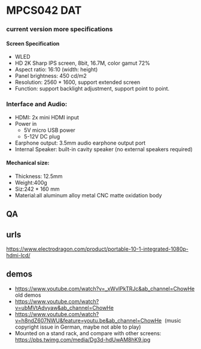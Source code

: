 
# MPCS042 DAT

### current version more specifications 

#### Screen Specification	
- WLED
- HD 2K Sharp IPS screen, 8bit, 16.7M, color gamut 72%
- Aspect ratio: 16:10 (width: height)
- Panel brightness: 450 cd/m2
- Resolution: 2560 * 1600, support extended screen	
- Function: support backlight adjustment, support point to point.	

### Interface and Audio:
- HDMI: 2x mini HDMI input
- Power in
  - 5V micro USB power
  - 5-12V DC plug
- Earphone output: 3.5mm audio earphone output port
- Internal Speaker: built-in cavity speaker (no external speakers required)


#### Mechanical size:
- Thickness: 12.5mm
- Weight:400g
- Siz:242 * 160 mm
- Material:all aluminum alloy metal CNC matte oxidation body


## QA 


## urls 
https://www.electrodragon.com/product/portable-10-1-integrated-1080p-hdmi-lcd/

## demos
- https://www.youtube.com/watch?v=_xWvIPkTRJc&ab_channel=ChowHe
old demos 
- https://www.youtube.com/watch?v=ubMVtAdvyaw&ab_channel=ChowHe
- https://www.youtube.com/watch?v=h8ndZ607NWU&feature=youtu.be&ab_channel=ChowHe  (music copyright issue in German, maybe not able to play)
- Mounted on a stand rack, and compare with other screens: https://pbs.twimg.com/media/Dg3d-hdUwAM8hK9.jpg